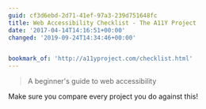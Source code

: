 ```yaml
---
guid: cf3d6ebd-2d71-41ef-97a3-239d751648fc
title: Web Accessibility Checklist - The A11Y Project
date: '2017-04-14T14:16:51+00:00'
changed: '2019-09-24T14:34:46+00:00'


bookmark_of: 'http://a11yproject.com/checklist.html'
---
```



<blockquote>A beginner's guide to web accessibility</blockquote> Make sure you compare every project you do against this!
